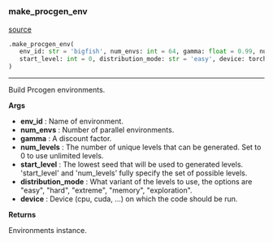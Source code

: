 #


### make_procgen_env
[source](https://github.com/RLE-Foundation/Hsuanwu/blob/main/hsuanwu/env/procgen/__init__.py/#L55)
```python
.make_procgen_env(
   env_id: str = 'bigfish', num_envs: int = 64, gamma: float = 0.99, num_levels: int = 0,
   start_level: int = 0, distribution_mode: str = 'easy', device: torch.device = 'cuda'
)
```

---
Build Prcogen environments.


**Args**

* **env_id**  : Name of environment.
* **num_envs**  : Number of parallel environments.
* **gamma**  : A discount factor.
* **num_levels**  : The number of unique levels that can be generated. Set to 0 to use unlimited levels.
* **start_level**  : The lowest seed that will be used to generated levels. 'start_level' and 'num_levels' fully specify the set of possible levels.
* **distribution_mode**  : What variant of the levels to use, the options are "easy", "hard", "extreme", "memory", "exploration".
* **device**  : Device (cpu, cuda, ...) on which the code should be run.


**Returns**

Environments instance.
